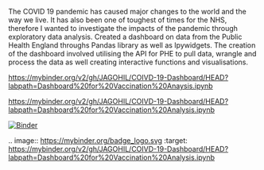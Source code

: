 The COVID 19 pandemic has caused major changes to the world and the way we live. It has also been one of toughest of times for the NHS, therefore I wanted to investigate the impacts of the pandemic through exploratory data analysis.
Created a dashboard on data from the Public Health England throughs Pandas library as well as Ipywidgets. The creation of the dashboard involved utilising the API for PHE to pull data, wrangle and process the data as well creating interactive functions and visualisations. 



https://mybinder.org/v2/gh/JAGOHIL/COIVD-19-Dashboard/HEAD?labpath=Dashboard%20for%20Vaccination%20Anaysis.ipynb

https://mybinder.org/v2/gh/JAGOHIL/COIVD-19-Dashboard/HEAD?labpath=Dashboard%20for%20Vaccination%20Analysis.ipynb

[![Binder](https://mybinder.org/badge_logo.svg)](https://mybinder.org/v2/gh/JAGOHIL/COIVD-19-Dashboard/HEAD?labpath=Dashboard%20for%20Vaccination%20Analysis.ipynb)

.. image:: https://mybinder.org/badge_logo.svg
 :target: https://mybinder.org/v2/gh/JAGOHIL/COIVD-19-Dashboard/HEAD?labpath=Dashboard%20for%20Vaccination%20Analysis.ipynb
